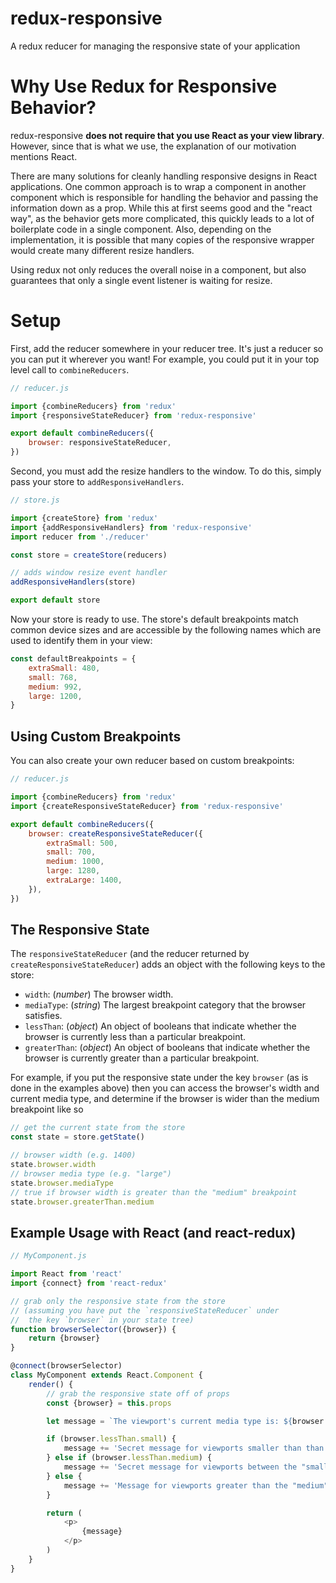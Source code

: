 # redux-responsive

A redux reducer for managing the responsive state of your application


# Why Use Redux for Responsive Behavior?

redux-responsive **does not require that you use React as your view library**.  However, since that is what we use, the explanation of our motivation mentions React.

There are many solutions for cleanly handling responsive designs in React applications. One common approach is to wrap a component in another component which is responsible for handling the behavior and passing the information down as a prop. While this at first seems good and the "react way", as the behavior gets more complicated, this quickly leads to a lot of boilerplate code in a single component. Also, depending on the implementation, it is possible that many copies of the responsive wrapper would create many different resize handlers.

Using redux not only reduces the overall noise in a component, but also guarantees that only a single event listener is waiting for resize.


# Setup

First, add the reducer somewhere in your reducer tree.  It's just a reducer so you can put it wherever you want!  For example, you could put it in your top level call to `combineReducers`.

```js
// reducer.js

import {combineReducers} from 'redux'
import {responsiveStateReducer} from 'redux-responsive'

export default combineReducers({
    browser: responsiveStateReducer,
})
```

Second, you must add the resize handlers to the window.  To do this, simply pass your store to `addResponsiveHandlers`.

```js
// store.js

import {createStore} from 'redux'
import {addResponsiveHandlers} from 'redux-responsive'
import reducer from './reducer'

const store = createStore(reducers)

// adds window resize event handler
addResponsiveHandlers(store)

export default store
```

Now your store is ready to use. The store's default breakpoints match common device sizes and are accessible by the following names which are used to identify them in your view:

```js
const defaultBreakpoints = {
    extraSmall: 480,
    small: 768,
    medium: 992,
    large: 1200,
}
```


## Using Custom Breakpoints

You can also create your own reducer based on custom breakpoints:

```js
// reducer.js

import {combineReducers} from 'redux'
import {createResponsiveStateReducer} from 'redux-responsive'

export default combineReducers({
    browser: createResponsiveStateReducer({
        extraSmall: 500,
        small: 700,
        medium: 1000,
        large: 1280,
        extraLarge: 1400,
    }),
})
```


## The Responsive State

The `responsiveStateReducer` (and the reducer returned by `createResponsiveStateReducer`) adds an object with the following keys to the store:

- `width`: (*number*) The browser width.
- `mediaType`: (*string*) The largest breakpoint category that the browser satisfies.
- `lessThan`: (*object*) An object of booleans that indicate whether the browser is currently less than a particular breakpoint.
- `greaterThan`: (*object*) An object of booleans that indicate whether the browser is currently greater than a particular breakpoint.

For example, if you put the responsive state under the key `browser` (as is done in the examples above) then you can access the browser's width and current media type, and determine if the browser is wider than the medium breakpoint like so

```js
// get the current state from the store
const state = store.getState()

// browser width (e.g. 1400)
state.browser.width
// browser media type (e.g. "large")
state.browser.mediaType
// true if browser width is greater than the "medium" breakpoint
state.browser.greaterThan.medium
```


## Example Usage with React (and react-redux)

```js
// MyComponent.js

import React from 'react'
import {connect} from 'react-redux'

// grab only the responsive state from the store
// (assuming you have put the `responsiveStateReducer` under
//  the key `browser` in your state tree)
function browserSelector({browser}) {
    return {browser}
}

@connect(browserSelector)
class MyComponent extends React.Component {
    render() {
        // grab the responsive state off of props
        const {browser} = this.props

        let message = `The viewport's current media type is: ${browser.mediaType}.`

        if (browser.lessThan.small) {
            message += 'Secret message for viewports smaller than than the "small" breakpoint!'
        } else if (browser.lessThan.medium) {
            message += 'Secret message for viewports between the "small" and "medium" breakpoints!'
        } else {
            message += 'Message for viewports greater than the "medium" breakpoint.'
        }

        return (
            <p>
                {message}
            </p>
        )
    }
}
```
